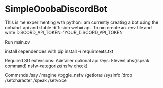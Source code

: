 # SimpleOoobaDiscordBot
This is me experimenting with python i am currently creating a bot using the oobabot api and stable diffusion webui api.
To run create an .env file and write
 DISCORD_API_TOKEN='YOUR_DISCORD_API_TOKEN'

 Run main.py
 
 install dependencies with pip install -r requirments.txt

Required SD extensions: Adetailer
optional api keys:
ElevenLabs(/speak command)
nsfw-categorize(nsfw check)


 Commands
 /say 
 /imagine
 /toggle_nsfw
 /getloras
/sysinfo
/drop
/setcharacter
/speak
/setvoice
